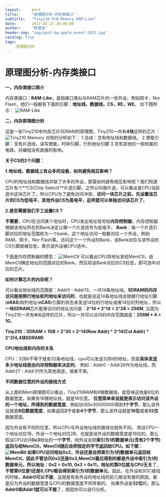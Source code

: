 ```yaml
---
layout:     post
title:      "原理图分析-内存类接口"
subtitle:   "Tiny210 PCB Memory RAM-Like"
date:       2017-02-27 10:00:00
author:     "陈登龙"
header-img: "img/post-bg-apple-event-2015.jpg"
catalog: true
tags:
    -原理图分析
---
```




# 原理图分析-内存类接口

**一，内存类接口简介**

内存类接口：**RAM-Like**，是指接口类似与RAM芯片的一些外设，例如网卡，Nor Flash，他们一般都有下面的引脚：**地址线，数据线，CS，RE，WE**。
如下图所示：
![RAM-Like][1]

**二，内存原理图分析**

这是一张Tiny210中内存芯片SDRAM的原理图，Tiny210一共有**4块**这样的芯片：
![Tiny210 Memory][2]
对他的分析如下：
1.总线：含有地址线和数据线。
2.使能引脚：含有片选线，读写使能，时钟引脚，行列地址引脚
3.含有其他的一些附属的电路，对编程没有直接的影响。


**关于CS的2个问题：**

**1.地址线，数据线上有众多的设备，如何避免相互影响？**

CPU的地址线和数据线并联了许多的外设，那莫如何避免相互影响呢？我们知道芯片有个**CS(Chip Select)**片选引脚，之所以叫做片选，可以看出是CPU当前选中这块芯片了。所以CPU为了避免访问冲突，**访问一块芯片之前，先设置该芯片的CS为低电平，其他外设CS为高电平，这样就可以单独访问该芯片了**。


**2.是否需要我们手工设置CS？**

**不需要**，CPU在访问某个地址时，CPU发出地址信号给**内存控制器**，内存控制器根据该地址所在的Bank决定让哪一个片选信号为低电平。
**Bank**：每一个片选引脚对应的地址范围称为一个bank。这个地址访问一般都对应一个外设，例如RAM，网卡，Nor Flash等。访问这个一个外设的Bank，该Bank对应与该外设的CS引脚就被拉低，表示该外设被CPU选中。

下面是内存控制器的模型：
![MemCtl][3]
可以看出CPU将地址发给MemCtl，由MemCtl确定地址的范围对应的Bank，然后将该Bank对应的CS拉低，即可选中对应的芯片。


**如何计算芯片的内存呢？**


可以看出地址线的范围是：Addr0 - Addr13，一共14条地址线。**SDRAM的内存访问是按照行地址和列地址来访问的**，也就是说这14条地址线会根据行地址引脚(**nRAS**)和列地址(**nCAS**)引脚的状态来发送14位的行地址或者14位的列地址，所以**一块SDRAM**芯片能够访问的地址访问是：**2^14 * 2^14 = 2^28 = 256M**, 又因为Tiny210一共有**4**块这样的芯片，所以一共可以访问的内存范围就是：**256M * 4 = 1G**。

**Tiny210：SDRAM = 1GB = 2^30 = 2^14(Row Addr) * 2^14(Col Addr) * 2^2(4,4块SDRAM)**

**CPU地址线和内存的关系**

CPU：32Bit不等于就有32条地址线，cpu可以发送32Bit的地址，但是**具体发送多少地址线是由内存控制器来决定的**。
例如：Addr0 - Addr26作为地址线，而Addr27 - Addr31作为其他用途，或者不用。


**不同数据位宽的外设的接线方式**

从上面的Mem原理图可以看出，Tiny210RAM有8根数据线，就意味这他是8位的数据宽度，如果有16根地址线，就是16位宽。
**位宽简单来说就是表示访问该外设的一个地址，所得到的数据宽度**，例如访问0x30000000得到**1个字节**，那么该外设就是**8位数据宽度**，如果返回**2个**或者**4个字节**，那么该外设就是**16位**或者**32位**数据宽度。

因为外设有不同的位宽，所以CPU与外设地址线的接线也就有不同。
假设CPU一个地址对应1B，外设一个地址对应2B，也就是说外设的数据宽度是16位的，那么假设CPU访问**0x3**地址的**一个字节**，则外设会把**索引为1的数据单元(含有2个字节)**返回与给MemCtl，MemCtl随后会把指定的字节返回给CPU。如下图：
![MemBit][4]
如果CPU访问地址0x2，外设还是会把索引为1的数据单元返回给MemCtl，因此不管访问0x2还是0x3,MemCtl最后得到的都是外设中索引为1的数据单元，所以地址：**0x2 = 0x10, 0x3 = 0x11**，地址的**第0位就与CPU无关**了，**不管第0位是1还是0,CPU都会得到索引为1的数据单元**，因此，在外设和SOC接线的时候，**Addr0可以不接**，这就是有些外设的地址线的前几根没有接的原因，都是应为外设的数据宽度与CPU的数据宽度不同导致的。
如果外设是**32位**的，那么**Addr0和Addr1就可以不接**了，原因你可以自行分析。


  [1]: https://cheng-zhi.github.io/img/post-2017-02-27-RAM-Like.png
  [2]: https://cheng-zhi.github.io/img/post-2017-02-27-Tiny210Mem.png
  [3]: https://cheng-zhi.github.io/img/post-2017-02-27-MemCtl.png
  [4]: https://cheng-zhi.github.io/img/post-2017-02-27-MemBit.png
